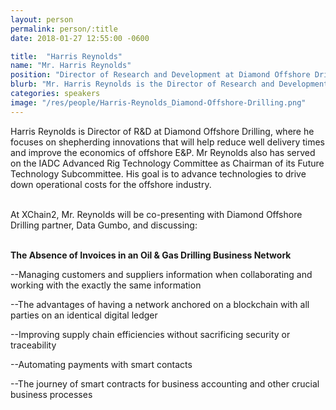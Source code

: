 ```yaml
---
layout: person
permalink: person/:title
date: 2018-01-27 12:55:00 -0600

title:  "Harris Reynolds"
name: "Mr. Harris Reynolds"
position: "Director of Research and Development at Diamond Offshore Drilling, Inc."
blurb: "Mr. Harris Reynolds is the Director of Research and Development at Diamond Offshore Drilling, Inc."
categories: speakers
image: "/res/people/Harris-Reynolds_Diamond-Offshore-Drilling.png"
---
```

Harris Reynolds is Director of R&D at Diamond Offshore Drilling, where he focuses on shepherding innovations that will help reduce well delivery times and improve the economics of offshore E&P. Mr Reynolds also has served on the IADC Advanced Rig Technology Committee as Chairman of its Future Technology Subcommittee. His goal is to advance technologies to drive down operational costs for the offshore industry.

<br>
At XChain2, Mr. Reynolds will be co-presenting with Diamond Offshore Drilling partner, Data Gumbo, and discussing:
<br>
<br>
<p><b>The Absence of Invoices in an Oil & Gas Drilling Business Network</b></p>

<p>--Managing customers and suppliers information when collaborating and working with the exactly the same information</p>
<p>--The advantages of having a network anchored on a blockchain with all parties on an identical digital ledger</p>
<p>--Improving supply chain efficiencies without sacrificing security or traceability</p> 
<p>--Automating payments with smart contacts</p>
<p>--The journey of smart contracts for business accounting and other crucial business processes</p>
